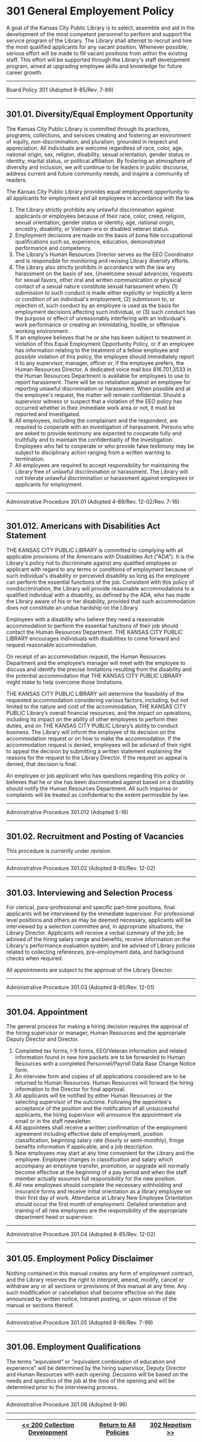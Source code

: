 ﻿# 301 General Employement Policy

A goal of the Kansas City Public Library is to select, assemble and aid in the development of the most competent personnel to perform and support the service program of the Library. The Library shall attempt to recruit and hire the most qualified applicants for any vacant position. Whenever possible, serious effort will be made to fill vacant positions from within the existing staff. This effort will be supported through the Library's staff development program, aimed at upgrading employee skills and knowledge for future career growth.

---

Board Policy 301 (Adopted 8-85/Rev. 7-89)

---

## 301.01. Diversity/Equal Employment Opportunity

The Kansas City Public Library is committed through its practices, programs, collections, and services creating and fostering an environment of equity, non-discrimination, and pluralism, grounded in respect and appreciation. All individuals are welcome regardless of race, color, age, national origin, sex, religion, disability, sexual orientation, gender status or identity, marital status, or political affiliation. By fostering an atmosphere of diversity and inclusion, we will continue to be leaders in public discourse, address current and future community needs, and inspire a community of readers.

The Kansas City Public Library provides equal employment opportunity to all applicants for employment and all employees in accordance with the law.

1. The Library strictly prohibits any unlawful discrimination against applicants or employees because of their race, color, creed, religion, sexual orientation, gender status or identity, age, national origin, ancestry, disability, or Vietnam-era or disabled veteran status.
2. Employment decisions are made on the basis of bona fide occupational qualifications such as, experience, education, demonstrated performance and competency.
3. The Library's Human Resources Director serves as the EEO Coordinator and is responsible for monitoring and revising Library diversity efforts.
4. The Library also strictly prohibits in accordance with the law any harassment on the basis of sex. Unwelcome sexual advances, requests for sexual favors, other oral and written communication or physical contact of a sexual nature constitute sexual harassment when: (1) submission to such conduct is made either explicitly or implicitly a term or condition of an individual's employment; (2) submission to, or rejection of, such conduct by an employee is used as the basis for employment decisions affecting such individual, or (3) such conduct has the purpose or effect of unreasonably interfering with an individual's work performance or creating an intimidating, hostile, or offensive working environment.
5. If an employee believes that he or she has been subject to treatment in violation of this Equal Employment Opportunity Policy, or if an employee has information relating to the treatment of a fellow employee and possible violation of this policy, the employee should immediately report it to any supervisor, manager, officer or, if the employee prefers, the Human Resources Director. A dedicated voice mail box 816.701.3533 in the Human Resources Department is available for employees to use to report harassment. There will be no retaliation against an employee for reporting unlawful discrimination or harassment. When possible and at the employee's request, the matter will remain confidential. Should a supervisor witness or suspect that a violation of the EEO policy has occurred whether in their immediate work area or not, it must be reported and investigated.
6. All employees, including the complainant and the respondent, are required to cooperate with an investigation of harassment. Persons who are asked to provide testimony are expected to cooperate fully and truthfully and to maintain the confidentiality of the investigation. Employees who fail to cooperate or who provide false testimony may be subject to disciplinary action ranging from a written warning to termination.
7. All employees are required to accept responsibility for maintaining the Library free of unlawful discrimination or harassment. The Library will not tolerate unlawful discrimination or harassment against employees or applicants for employment.

---

Administrative Procedure 301.01 (Adopted 4-89/Rev. 12-02/Rev. 7-16)

---

## 301.012. Americans with Disabilities Act Statement

THE KANSAS CITY PUBLIC LIBRARY is committed to complying with all applicable provisions of the Americans with Disabilities Act ("ADA"). It is the Library's policy not to discriminate against any qualified employee or applicant with regard to any terms or conditions of employment because of such individual's disability or perceived disability so long as the employee can perform the essential functions of the job. Consistent with this policy of nondiscrimination, the Library will provide reasonable accommodations to a qualified individual with a disability, as defined by the ADA, who has made the Library aware of his or her disability, provided that such accommodation does not constitute an undue hardship on the Library.

Employees with a disability who believe they need a reasonable accommodation to perform the essential functions of their job should contact the Human Resources Department. THE KANSAS CITY PUBLIC LIBRARY encourages individuals with disabilities to come forward and request reasonable accommodation.

On receipt of an accommodation request, the Human Resources Department and the employee’s manager will meet with the employee to discuss and identify the precise limitations resulting from the disability and the potential accommodation that THE KANSAS CITY PUBLIC LIBRARY might make to help overcome those limitations.

THE KANSAS CITY PUBLIC LIBRARY will determine the feasibility of the requested accommodation considering various factors, including, but not limited to the nature and cost of the accommodation, THE KANSAS CITY PUBLIC Library’s overall financial resources, and the impact on operations, including its impact on the ability of other employees to perform their duties, and on THE KANSAS CITY PUBLIC Library’s ability to conduct business. The Library will inform the employee of its decision on the accommodation request or on how to make the accommodation. If the accommodation request is denied, employees will be advised of their right to appeal the decision by submitting a written statement explaining the reasons for the request to the Library Director. If the request on appeal is denied, that decision is final.

An employee or job applicant who has questions regarding this policy or believes that he or she has been discriminated against based on a disability should notify the Human Resources Department. All such inquiries or complaints will be treated as confidential to the extent permissible by law.

---

Administrative Procedure 301.012 (Adopted 5-18)

---

## 301.02. Recruitment and Posting of Vacancies

This procedure is currently under revision.

---

Administrative Procedure 301.02 (Adopted 8-85/Rev. 12-02)

---

## 301.03. Interviewing and Selection Process

For clerical, para-professional and specific part-time positions, final applicants will be interviewed by the immediate supervisor. For professional level positions and others as may be deemed necessary, applicants will be interviewed by a selection committee and, in appropriate situations, the Library Director. Applicants will receive a verbal summary of the job; be advised of the hiring salary range and benefits; receive information on the Library's performance evaluation system; and be advised of Library policies related to collecting references, pre-employment data, and background checks when required.

All appointments are subject to the approval of the Library Director.

---

Administrative Procedure 301.03 (Adopted 8-85/Rev. 12-01)

---

## 301.04. Appointment

The general process for making a hiring decision requires the approval of the hiring supervisor or manager, Human Resources and the appropriate Deputy Director and Director.

1. Completed tax forms, I-9 forms, EEO/Veteran information and related information found in new hire packets are to be forwarded to Human Resources with a completed Personnel/Payroll Data Base Change Notice form.
2. An interview form and copies of all applications considered are to be returned to Human Resources. Human Resources will forward the hiring information to the Director for final approval.
3. All applicants will be notified by either Human Resources or the selecting supervisor of the outcome. Following the appointee's acceptance of the position and the notification of all unsuccessful applicants, the hiring supervisor will announce the appointment via email or in the staff newsletter.
4. All appointees shall receive a written confirmation of the employment agreement including effective date of employment, position classification, beginning salary rate (hourly or semi-monthly), fringe benefits information if applicable, and a job description.
5. New employees may start at any time convenient for the Library and the employee. Employee changes in classification and salary which accompany an employee transfer, promotion, or upgrade will normally become effective at the beginning of a pay period and when the staff member actually assumes full responsibility for the new position.
6. All new employees should complete the necessary withholding and insurance forms and receive initial orientation as a library employee on their first day of work. Attendance at Library New Employee Orientation should occur the first month of employment. Detailed orientation and training of all new employees are the responsibility of the appropriate department head or supervisor.

---

Administrative Procedure 301.04 (Adopted 8-85/Rev. 12-02)

---

## 301.05. Employment Policy Disclaimer

Nothing contained in this manual creates any form of employment contract, and the Library reserves the right to interpret, amend, modify, cancel or withdraw any or all sections or provisions of this manual at any time. Any such modification or cancellation shall become effective on the date announced by written notice, Intranet posting, or upon reissue of the manual or sections thereof.

---

Administrative Procedure 301.05 (Adopted 8-86/Rev. 7-99)

---

## 301.06. Employment Qualifications

The terms "equivalent" or "equivalent combination of education and experience" will be determined by the hiring supervisor, Deputy Director and Human Resources with each opening. Decisions will be based on the needs and specifics of the job at the time of the opening and will be determined prior to the interviewing process.

---

Administrative Procedure 301.06 (Adopted 9-96)

---
[<< 200 Collection Development](/policies/200-collection-development/) | [Return to All Policies](/policies/) | [302 Nepotism >>](/policies/300-personnel-staff/302.md)
--- | --- | ---
